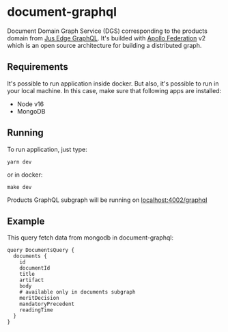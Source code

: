 # document-graphql
Document Domain Graph Service (DGS) corresponding to the products domain from [Jus Edge GraphQL](https://github.com/augustoscher/jus-edge-graphql).
It's builded with [Apollo Federation](https://www.apollographql.com/docs/federation/) v2 which is an open source architecture for building a distributed graph.

## Requirements

It's possible to run application inside docker. But also, it's possible to run in your local machine. In this case, make sure that following apps are installed:

- Node v16
- MongoDB

## Running

To run application, just type:

```
yarn dev
```
or in docker:
```
make dev
```

Products GraphQL subgraph will be running on [localhost:4002/graphql](http://localhost:4002/graphql)

## Example

This query fetch data from mongodb in document-graphql:

```
query DocumentsQuery {
  documents {
    id
    documentId
    title
    artifact
    body
    # available only in documents subgraph
    meritDecision
    mandatoryPrecedent
    readingTime
  }
}
```

